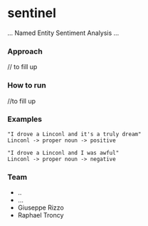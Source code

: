 # sentinel
... Named Entity Sentiment Analysis ...

### Approach
// to fill up

### How to run
//to fill up

### Examples
    "I drove a Linconl and it's a truly dream" 
    Linconl -> proper noun -> positive

    "I drove a Linconl and I was awful"
    Linconl -> proper noun -> negative
    
### Team
* ..
* ...
* Giuseppe Rizzo
* Raphael Troncy
